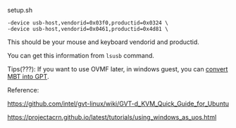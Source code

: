 setup.sh
```
-device usb-host,vendorid=0x03f0,productid=0x0324 \
-device usb-host,vendorid=0x0461,productid=0x4d81 \
```
This should be your mouse and keyboard vendorid and productid.

You can get this information from `lsusb` command.

Tips(???):
If you want to use OVMF later, in windows guest, you can [convert MBT into GPT](https://docs.microsoft.com/en-us/windows-server/storage/disk-management/change-an-mbr-disk-into-a-gpt-disk).


Reference:

https://github.com/intel/gvt-linux/wiki/GVT-d_KVM_Quick_Guide_for_Ubuntu

https://projectacrn.github.io/latest/tutorials/using_windows_as_uos.html
